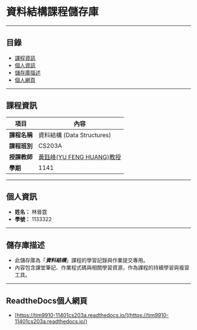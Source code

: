 # 資料結構課程儲存庫
---

## 目錄

- [課程資訊](#課程資訊)
- [個人資訊](#個人資訊)
- [儲存庫描述](#儲存庫描述)
- [個人網頁](#ReadtheDocs個人網頁)

---

## 課程資訊

| 項目       | 內容                                    |
| ---------- | --------------------------------------- |
| **課程名稱**   | 資料結構 (Data Structures)              |
| **課程班別**   | CS203A                                  |
| **授課教師**   | [黃鈺峰(YU FENG HUANG)教授](https://greatbear.tw/) |
| **學期**       | 1141                          |

---

## 個人資訊

- **姓名：** 林晉霆  
- **學號：** 1133322

---

## 儲存庫描述

- 此儲存庫為「_**資料結構**_」課程的學習記錄與作業提交專用。  
- 內容包含課堂筆記、作業程式碼與相關學習資源，作為課程的持續學習與複習工具。

---

## ReadtheDocs個人網頁
- [https://tim9910-11401cs203a.readthedocs.io/](https://tim9910-11401cs203a.readthedocs.io/)
